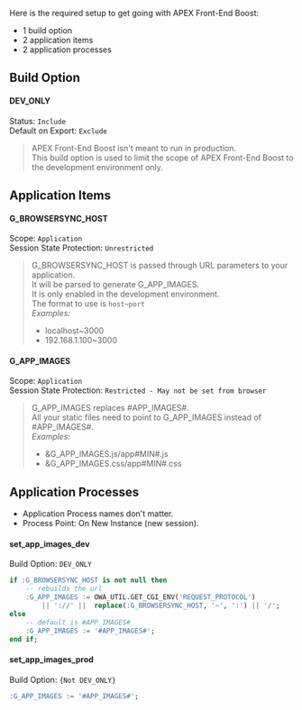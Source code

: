 Here is the required setup to get going with APEX Front-End Boost:
- 1 build option
- 2 application items
- 2 application processes

## Build Option

#### DEV_ONLY
Status: `Include`  
Default on Export: `Exclude`
> APEX Front-End Boost isn't meant to run in production.  
> This build option is used to limit the scope of APEX Front-End Boost to the development environment only.

## Application Items

#### G_BROWSERSYNC_HOST
Scope: `Application`  
Session State Protection: `Unrestricted`
> G_BROWSERSYNC_HOST is passed through URL parameters to your application.  
> It will be parsed to generate G_APP_IMAGES.  
> It is only enabled in the development environment.  
> The format to use is `host~port`  
> *Examples:*  
> - localhost~3000  
> - 192.168.1.100~3000

#### G_APP_IMAGES
Scope: `Application`  
Session State Protection: `Restricted - May not be set from browser`
> G_APP_IMAGES replaces #APP_IMAGES#.  
> All your static files need to point to G_APP_IMAGES instead of #APP_IMAGES#.  
> *Examples:*  
> - &G_APP_IMAGES.js/app#MIN#.js  
> - &G_APP_IMAGES.css/app#MIN#.css

## Application Processes
- Application Process names don't matter.
- Process Point: On New Instance (new session).

#### set_app_images_dev  
Build Option: `DEV_ONLY`
```sql
if :G_BROWSERSYNC_HOST is not null then
    -- rebuilds the url
    :G_APP_IMAGES := OWA_UTIL.GET_CGI_ENV('REQUEST_PROTOCOL')
        || '://' ||  replace(:G_BROWSERSYNC_HOST, '~', ':') || '/';
else
    -- default is #APP_IMAGES#
    :G_APP_IMAGES := '#APP_IMAGES#';
end if;
```

#### set_app_images_prod  
Build Option: `{Not DEV_ONLY}`
```sql
:G_APP_IMAGES := '#APP_IMAGES#';
```
